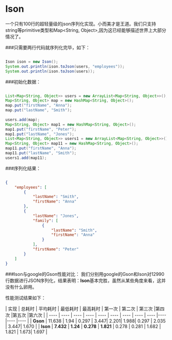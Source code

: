 # Ison
一个只有100行的超轻量级的json序列化实现。小而美才是王道。我们只支持string等primitive类型和Map<String, Object>,因为这已经能够描述世界上大部分情况了。

###只需要两行代码就序列化完毕，如下：
```java

Ison ison = new Ison();
System.out.println(ison.toJson(users, "employees"));
System.out.println(ison.toJson(users));

```

###初始化数据：
```java

List<Map<String, Object>> users = new ArrayList<Map<String, Object>>();
Map<String, Object> map = new HashMap<String, Object>();
map.put("firstName", "Anna");
map.put("lastName", "Smith");
		
users.add(map);
Map<String, Object> map1 = new HashMap<String, Object>();
map1.put("firstName", "Peter");
map1.put("lastName", "Jones");
List<Map<String, Object>> users1 = new ArrayList<Map<String, Object>>();
Map<String, Object> map11 = new HashMap<String, Object>();
map11.put("firstName", "Anna");
map11.put("lastName", "Smith");		
users1.add(map11);

```
###序列化结果：
```json

{
    "employees": [
        {
            "lastName": "Smith",
            "firstName": "Anna"
        },
        {
            "lastName": "Jones",
            "family": [
                {
                    "lastName": "Smith",
                    "firstName": "Anna"
                }
            ],
            "firstName": "Peter"
        }
    ]
}

```

###Ison与google的Gson性能对比：
我们分别用google的Gson和Ison对12990行数据进行JSON序列化，结果表明：**Ison**基本完胜，虽然从某些角度来看，这并没有什么卵用。

性能测试结果如下：

| 实现 | 总耗时 | 平均耗时 | 最低耗时 | 最高耗时 | 第一次 | 第二次 | 第三次 |第四次 |第五次 |第六次 |
| ---- | ---- | ---- | ---- | ---- | ---- | ---- | ---- | ---- |---- |---- |---- |
| **Gson** | 11.638 |  1.94 | 0.297 | 3.447|  2.201|  1.988| 0.297 | 2.035 | 3.447|  1.670 |
| **Ison** | **7.432** | **1.24**  | **0.278** | **1.821** | 0.278 | 0.281 | 1.682 | 1.821 | 1.673| 1.697  |
